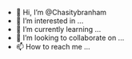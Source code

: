 - 👋 Hi, I’m @Chasitybranham
- 👀 I’m interested in ...
- 🌱 I’m currently learning ...
- 💞️ I’m looking to collaborate on ...
- 📫 How to reach me ...

<!---
Chasitybranham/Chasitybranham is a ✨ special ✨ repository because its `README.md` (this file) appears on your GitHub profile.
You can click the Preview link to take a look at your changes.
--->
